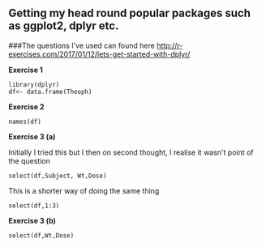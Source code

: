 ## Getting my head round popular packages such as ggplot2, dplyr etc. 

###The questions I've used can found here http://r-exercises.com/2017/01/12/lets-get-started-with-dplyr/

**Exercise 1**

```
library(dplyr)
df<- data.frame(Theoph)
```
**Exercise 2**

```
names(df)
```
**Exercise 3 (a)**

Initially I tried this but I then on second thought, I realise it wasn't point of the question

```
select(df,Subject, Wt,Dose)
```
This is a shorter way of doing the same thing
```
select(df,1:3)
```
**Exercise 3 (b)**
```
select(df,Wt,Dose)
```
